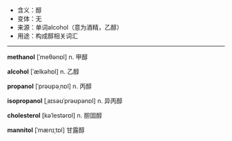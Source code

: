 - <span class="definition">含义：醇</span>
- <span class="definition">变体：无</span>
- <span class="definition">来源：单词alcohol（意为酒精，乙醇）</span>
- <span class="definition">用途：构成醇相关词汇</span>

---

<span class="vocabulary">**methanol**</span> [ˈmeθənɒl] n. 甲醇

<span class="vocabulary">**alcohol**</span> [ˈælkəhɒl] n. 乙醇

<span class="vocabulary">**propanol**</span> [ˈprəʊpəˌnɒl] n. 丙醇

<span class="vocabulary">**isopropanol**</span> [ˌaɪsəʊˈprəʊpənɒl] n. 异丙醇

<span class="vocabulary">**cholesterol**</span> [kəˈlestərɒl] n. 胆固醇

<span class="vocabulary">**mannitol**</span> [ˈmænɪˌtɒl] 甘露醇